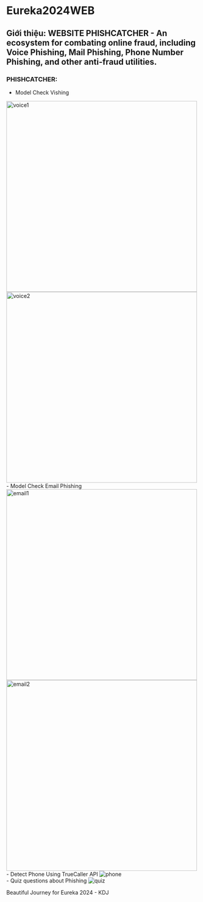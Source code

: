 # Eureka2024WEB

## Giới thiệu: WEBSITE PHISHCATCHER - An ecosystem for combating online fraud, including Voice Phishing, Mail Phishing, Phone Number Phishing, and other anti-fraud utilities.


### PHISHCATCHER:
- Model Check Vishing <br>
<img src="https://github.com/user-attachments/assets/f1017993-d15a-4071-8331-568131aaf871" alt="voice1" width ="500" height ="500">
<img src="https://github.com/user-attachments/assets/65f97fa3-0fde-4245-b70e-56893d0f6d2c" alt="voice2" width ="500" height ="500"> <br>
- Model Check Email Phishing <br>
<img src="https://github.com/user-attachments/assets/4952c3d7-ec94-4791-b00c-602f571b09c4" alt="email1" width ="500" height ="500">
<img src="https://github.com/user-attachments/assets/c651622b-0758-4d2d-b2c9-6fb23fb8ee1d" alt="email2" width ="500" height ="500"> <br>
- Detect Phone Using TrueCaller API
<img src="https://github.com/user-attachments/assets/9bf57474-a7ec-4add-a38a-343ca4b05b2d" alt="phone"> <br>
- Quiz questions about Phishing
<img src="https://github.com/user-attachments/assets/5b02e8ab-1efc-4c94-8c17-79209e530d34" alt="quiz"> <br>


Beautiful Journey for Eureka 2024 - KDJ
